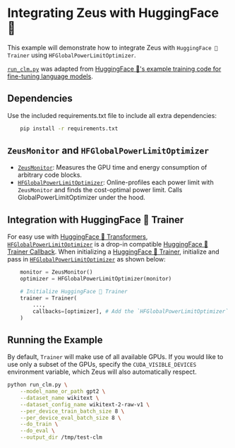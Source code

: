 # Integrating Zeus with HuggingFace 🤗

This example will demonstrate how to integrate Zeus with `HuggingFace 🤗 Trainer` using `HFGlobalPowerLimitOptimizer`.

[`run_clm.py`](run_clm.py) was adapted from [HuggingFace 🤗's example training code for fine-tuning language models](https://github.com/huggingface/transformers/tree/f3aa7db439a2a3942f76c115197fe953984ac334/examples/pytorch/language-modeling).

## Dependencies

Use the included requirements.txt file to include all extra dependencies:
```sh
    pip install -r requirements.txt
```

## `ZeusMonitor` and `HFGlobalPowerLimitOptimizer`

- [`ZeusMonitor`](http://ml.energy/zeus/reference/monitor/#zeus.monitor.ZeusMonitor): Measures the GPU time and energy consumption of arbitrary code blocks.
- [`HFGlobalPowerLimitOptimizer`](https://ml.energy/zeus/reference/optimizer/power_limit/#zeus.optimizer.power_limit.HFGlobalPowerLimitOptimizer): Online-profiles each power limit with `ZeusMonitor` and finds the cost-optimal power limit. Calls GlobalPowerLimitOptimizer under the hood.

## Integration with HuggingFace 🤗 Trainer
For easy use with [HuggingFace 🤗 Transformers](https://huggingface.co/docs/transformers/en/index), [`HFGlobalPowerLimitOptimizer`](zeus.optimizer.power_limit.HFGlobalPowerLimitOptimizer) is a drop-in compatible [HuggingFace 🤗 Trainer Callback](https://huggingface.co/docs/transformers/en/main_classes/callback). When initializing a [HuggingFace 🤗 Trainer](https://huggingface.co/docs/transformers/main_classes/trainer), initialize and pass in [`HFGlobalPowerLimitOptimizer`](zeus.optimizer.power_limit.HFGlobalPowerLimitOptimizer) as shown below:

```python
    monitor = ZeusMonitor()
    optimizer = HFGlobalPowerLimitOptimizer(monitor)

    # Initialize HuggingFace 🤗 Trainer
    trainer = Trainer(
        ...,
        callbacks=[optimizer], # Add the `HFGlobalPowerLimitOptimizer` callback
    )
```

## Running the Example

By default, `Trainer` will make use of all available GPUs. If you would like to use only a subset of the GPUs, specify the `CUDA_VISIBLE_DEVICES` environment variable, which Zeus will also automatically respect.

```bash
python run_clm.py \
    --model_name_or_path gpt2 \
    --dataset_name wikitext \
    --dataset_config_name wikitext-2-raw-v1 \
    --per_device_train_batch_size 8 \
    --per_device_eval_batch_size 8 \
    --do_train \
    --do_eval \
    --output_dir /tmp/test-clm
